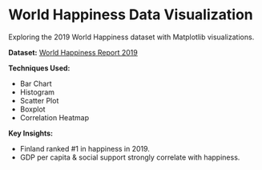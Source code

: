 # World Happiness Data Visualization

Exploring the 2019 World Happiness dataset with Matplotlib visualizations.

**Dataset:** [World Happiness Report 2019](https://raw.githubusercontent.com/owid/happiness-data/main/2019.csv)

**Techniques Used:**
- Bar Chart
- Histogram
- Scatter Plot
- Boxplot
- Correlation Heatmap

**Key Insights:**
- Finland ranked #1 in happiness in 2019.
- GDP per capita & social support strongly correlate with happiness.
